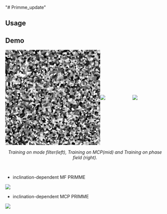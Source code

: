 "# Primme_update" 

## 

## Usage

## Demo

<div style="display: flex; justify-content: center; align-items: center;">
  <img src="materials/mf.gif" width="300" />
  <img src="materials/mcp.gif" width="300" />
  <img src="materials/phase_field.gif" width="300" />
</div>
<p align="middle">
    <em >Training on mode filter(left), Training on MCP(mid) and Training on phase field (right).</em>
</p>
<br>

- inclination-dependent MF PRIMME
<div style="display: flex; justify-content: center; align-items: center;">
  <img src="materials/mf_incl.gif" width="600" />
</div>

- inclination-dependent MCP PRIMME
<div style="display: flex; justify-content: center; align-items: center;">
  <img src="materials/mcp_incl.gif" width="600" />
</div>

